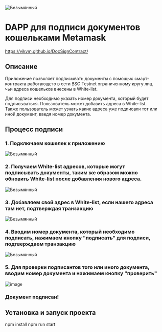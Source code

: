 ![Безымянный](https://user-images.githubusercontent.com/60881781/228261005-658ec730-2538-4c13-928b-db581acbb378.png)

# DAPP для подписи документов кошельками Metamask

https://vikvm.github.io/DocSignContract/

## Описание
Приложение позволяет подписывать документы с помощью смарт-контракта работающего в сети BSC Testnet ограниченному кругу лиц, чьи адреса кошельков внесены в White-list.

Для подписи необходимо указать номер документа, который будет подписываться.
Пользователь может добавить адреса в White-list.
Также пользователь может узнать какие адреса уже подписали тот или иной документ, введя номер документа.


## Процесс подписи

### 1. Подключаем кошелек к приложению
![Безымянный](https://user-images.githubusercontent.com/60881781/228264100-61646d25-4764-4978-b8ea-ed3928e57a05.png)

### 2. Получаем White-list адресов, которые могут подписывать документы, таким же образом можно обновить White-list после добавления нового адреса.
![Безымянный](https://user-images.githubusercontent.com/60881781/228264662-aafa2378-35f2-4de8-8621-428e45bc47ff.png)

### 3. Добавляем свой адрес в White-list, если нашего адреса там нет, подтверждая транзакцию
![Безымянный](https://user-images.githubusercontent.com/60881781/228265424-610dd8f3-3b4c-4e65-9346-f21de98298c4.png)

### 4. Вводим номер документа, который необходимо подписать, нажимаем кнопку "подписать" для подписи, подтверждаем транзакцию
![Безымянный](https://user-images.githubusercontent.com/60881781/228266120-070da122-7d34-4e31-a344-be56fd8c5f10.png)

### 5. Для проверки подписантов того или иного документа, вводим номер документа и нажимаем кнопку "проверить"
![image](https://user-images.githubusercontent.com/60881781/228266743-6e565069-66a0-4846-95ad-ecdb5186e912.png)

### Документ подписан!

## Установка и запуск проекта 
npm install
npm run start
